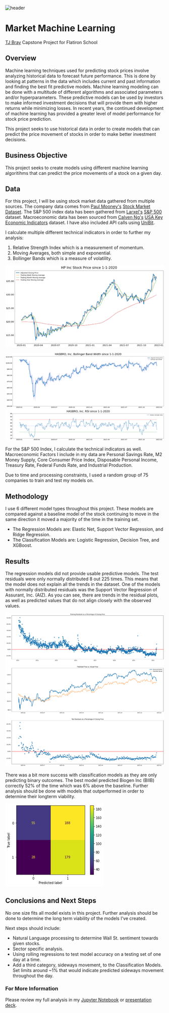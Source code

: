 ![header](https://i.ibb.co/Wfkf5NT/Market-Header.png)

# Market Machine Learning
[TJ Bray](https://www.linkedin.com/in/thomas-tj-bray-24499354/) Capstone Project for Flatiron School

## Overview

Machine learning techniques used for predicting stock prices involve analyzing historical data to forecast future performance. This is done by looking at patterns in the data which includes current and past information and finding the best fit predictive models. Machine learning modeling can be done with a multitude of different algorithms and associated parameters and/or hyperparameters. These predictive models can be used by investors to  make informed investment decisions that will provide them with higher returns while minimizing losses. In recent years, the continued development of machine learning has provided a greater level of model performance for stock price prediction.

This project seeks to use historical data in order to create models that can predict the price movement of stocks in order to make better investment decisions.

## Business Objective
This project seeks to create models using different machine learning algoritihms that can predict the price movements of a stock on a given day.

## Data
For this project, I will be using stock market data gathered from multiple sources. The company data comes from [Paul Mooney's](https://www.kaggle.com/paultimothymooney) [Stock Market Dataset](https://www.kaggle.com/paultimothymooney/stock-market-data). The S&P 500 index data has been gathered from [Larxel's](https://www.kaggle.com/andrewmvd) [S&P 500](https://www.kaggle.com/andrewmvd/sp-500-stocks?select=sp500_index.csv) dataset. Macroeconomic data has been sourced from [Calven Ng's](https://www.kaggle.com/calven22) [USA Key Economic Indicators](https://www.kaggle.com/calven22/usa-key-macroeconomic-indicators) dataset. I have also included API calls using [UniBit](https://unibit.ai/solution).

I calculate multiple different technical indicators in order to further my analysis:
1. Relative Strength Index which is a measurement of momentum.
2. Moving Averages, both simple and exponential.
3. Bollinger Bands which is a measure of volatility. 

![HPQPrice](./Visualizations/HPQPricePlot.png)

![HasbroPlots](./Visualizations/HasbroPlots.png)

For the S&P 500 Index, I calculate the technical indicators as well.
Macroeconomic Factors I include in my data are Personal Savings Rate, M2 Money Supply, Core Consumer Price Index, Disposable Personal Income, Treasury Rate, Federal Funds Rate, and Industrial Production.

Due to time and processing constraints, I used a random group of 75 companies to train and test my models on.

## Methodology
I use 6 different model types throughout this project. These models are compared against a baseline model of the stock continuing to move in the same direction it moved a majority of the time in the training set.

- The Regression Models are: Elastic Net, Support Vector Regression, and Ridge Regression. 
- The Classification Models are: Logistic Regression, Decision Tree, and XGBoost. 

## Results 
The regression models did not provide usable predictive models. The test residuals were only normally distributed 8 out 225 times. This means that the model does not explain all the trends in the dataset. One of the models with normally distributed residuals was the Support Vector Regression of Assurant, Inc. (AIZ). As you can see, there are trends in the residual plots, as well as predicted values that do not align closely with the observed values.

![AIZResiduals](./Visualizations/AIZresiduals.png)

There was a bit more success with classification models as they are only predicting binary outcomes. The best model predicted Biogen Inc (BIIB) correctly 52% of the time which was 6% above the baseline. Further analysis should be done with models that outperformed in order to determine their longterm viability.

![BIIBConfusionMatrix](./Visualizations/BIIBConfusionMatrix.png)

## Conclusions and Next Steps
No one size fits all model exists in this project. Further analysis should be done to determine the long term viability of the models I've created.

Next steps should include:
- Natural Language processing to determine Wall St. sentiment towards given stocks.
- Sector specific analysis.
- Using rolling regressions to test model accuracy on a testing set of one day at a time.
- Add a third category, sideways movement, to the Classification Models. Set limits around ~1% that would indicate predicted sideways movement throughout the day.

### For More Information
Please review my full analysis in my [Jupyter Notebook](MainNotebook.ipynb) or [presentation deck](Project_Presentation.pdf).
